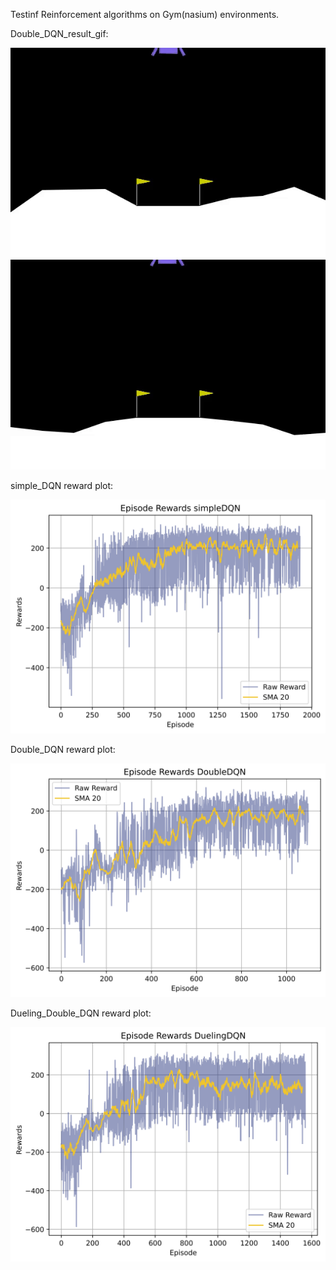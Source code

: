 Testinf Reinforcement algorithms on Gym(nasium) environments.

Double_DQN_result_gif:

![vid_1.gif](https://github.com/salehrayan/gym_reinforcement_tests/blob/main/LunarLander/DoubleDQN_video/vid_1.gif)
![vid_2.gif](https://github.com/salehrayan/gym_reinforcement_tests/blob/main/LunarLander/DoubleDQN_video/vid_2.gif)


simple_DQN reward plot:

![simple_dqn.png](https://github.com/salehrayan/gym_reinforcement_tests/blob/main/LunarLander/simpleDQN_results/episode_rewards.png)

Double_DQN reward plot:

![Double_DQN.png](https://github.com/salehrayan/gym_reinforcement_tests/blob/main/LunarLander/DoubleDQN_results/DoubleDQN_resultsepisode_rewards.png)

Dueling_Double_DQN reward plot:

![Dueling_double_dqn.png](https://github.com/salehrayan/gym_reinforcement_tests/blob/main/LunarLander/DuelingDoubleDQN_results/episode_rewards.png)
